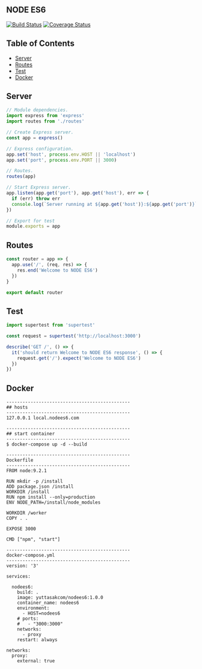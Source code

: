 ## NODE ES6
[![Build Status](https://travis-ci.org/yuttasakcom/NodeES6.svg?branch=master)](https://travis-ci.org/yuttasakcom/NodeES6)
[![Coverage Status](https://coveralls.io/repos/github/yuttasakcom/NodeES6/badge.svg?branch=master)](https://coveralls.io/github/yuttasakcom/NodeES6?branch=master)

## Table of Contents
- [Server](#server)
- [Routes](#routes)
- [Test](#test)
- [Docker](#dokcer)

## Server
```javascript
// Module dependencies.
import express from 'express'
import routes from './routes'

// Create Express server.
const app = express()

// Express configuration.
app.set('host', process.env.HOST || 'localhost')
app.set('port', process.env.PORT || 3000)

// Routes.
routes(app)

// Start Express server.
app.listen(app.get('port'), app.get('host'), err => {
  if (err) throw err
  console.log(`Server running at ${app.get('host')}:${app.get('port')}`)
})

// Export for test
module.exports = app

```

## Routes
```javascript
const router = app => {
  app.use('/', (req, res) => {
    res.end('Welcome to NODE ES6')
  })
}

export default router

```

## Test
```javascript
import supertest from 'supertest'

const request = supertest('http://localhost:3000')

describe('GET /', () => {
  it('should return Welcome to NODE ES6 response', () => {
    request.get('/').expect('Welcome to NODE ES6')
  })
})

```

## Docker
```
----------------------------------------------
## hosts
----------------------------------------------
127.0.0.1 local.nodees6.com
```

```
----------------------------------------------
## start container
----------------------------------------------
$ docker-compose up -d --build
```

```
----------------------------------------------
Dockerfile
----------------------------------------------
FROM node:9.2.1

RUN mkdir -p /install
ADD package.json /install
WORKDIR /install
RUN npm install --only=production
ENV NODE_PATH=/install/node_modules

WORKDIR /worker
COPY . .

EXPOSE 3000

CMD ["npm", "start"]
```

```
----------------------------------------------
docker-compose.yml
----------------------------------------------
version: '3'

services:

  nodees6:
    build: .
    image: yuttasakcom/nodees6:1.0.0
    container_name: nodees6
    environment:
      - HOST=nodees6
    # ports:
    #   - "3000:3000"
    networks:
      - proxy
    restart: always

networks:
  proxy:
    external: true

```